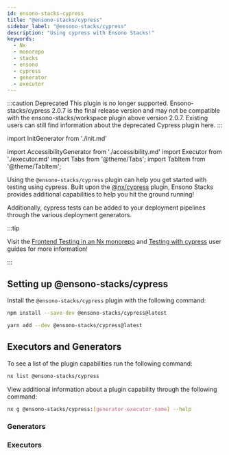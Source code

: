 ```yaml
---
id: ensono-stacks-cypress
title: "@ensono-stacks/cypress"
sidebar_label: "@ensono-stacks/cypress"
description: "Using cypress with Ensono Stacks!"
keywords:
  - Nx
  - monorepo
  - stacks
  - ensono
  - cypress
  - generator
  - executor
---
```


:::caution Deprecated
This plugin is no longer supported. Ensono-stacks/cypress 2.0.7 is the final release version and may not be compatible with the ensono-stacks/workspace plugin above version 2.0.7. Existing users can still find information about the deprecated Cypress plugin here.
:::

import InitGenerator from './init.md'

<!-- import InitDeploy from './init-deployment.md' -->

import AccessibilityGenerator from './accessibility.md'
import Executor from './executor.md'
import Tabs from '@theme/Tabs';
import TabItem from '@theme/TabItem';

Using the `@ensono-stacks/cypress` plugin can help you get started with testing using cypress. Built upon the [@nx/cypress](https://nx.dev/packages/cypress) plugin, Ensono Stacks provides additional capabilities to help you hit the ground running!

Additionally, cypress tests can be added to your deployment pipelines through the various deployment generators.

:::tip

Visit the [Frontend Testing in an Nx monorepo](../../testing/testing_in_nx/frontend_testing_in_nx.md) and [Testing with cypress](../../testing/testing_in_nx/cypress_nx.md) user guides for more information!

:::

## Setting up @ensono-stacks/cypress

Install the `@ensono-stacks/cypress` plugin with the following command:

 <Tabs>
  <TabItem value="npm" label="npm">

```bash
npm install --save-dev @ensono-stacks/cypress@latest
```

  </TabItem>
  <TabItem value="yarn" label="yarn">

```bash
yarn add --dev @ensono-stacks/cypress@latest
```

  </TabItem>
 </Tabs>

## Executors and Generators

To see a list of the plugin capabilities run the following command:

```bash
nx list @ensono-stacks/cypress
```

View additional information about a plugin capability through the following command:

```bash
nx g @ensono-stacks/cypress:[generator-executor-name] --help
```

### Generators

<!-- markdownlint-disable MD033 -->
<InitGenerator />
<!-- <InitDeploy />  -->
<AccessibilityGenerator />

### Executors

<Executor/>